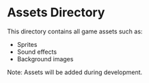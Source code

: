 # Assets Directory

This directory contains all game assets such as:
- Sprites
- Sound effects
- Background images

Note: Assets will be added during development. 